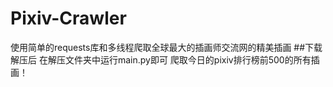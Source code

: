 # Pixiv-Crawler
使用简单的requests库和多线程爬取全球最大的插画师交流网的精美插画
##下载解压后 在解压文件夹中运行main.py即可 爬取今日的pixiv排行榜前500的所有插画！
